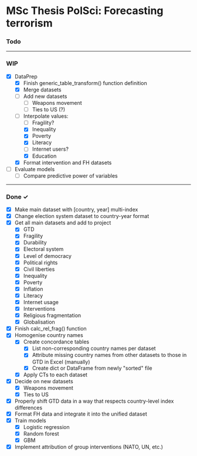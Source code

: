 # MSc Thesis PolSci: Forecasting terrorism

### Todo


---
### WIP

- [x] DataPrep
  - [x] Finish generic_table_transform() function definition
  - [x] Merge datasets
  - [ ] Add new datasets
    - [ ] Weapons movement
    - [ ] Ties to US (?)
  - [ ] Interpolate values:
    - [ ] Fragility?
    - [x] Inequality
    - [x] Poverty
    - [x] Literacy
    - [ ] Internet users?
    - [x] Education
  - [x] Format intervention and FH datasets
- [ ] Evaluate models
  - [ ] Compare predictive power of variables

---
### Done ✓
- [x] Make main dataset with [country, year] multi-index
- [x] Change election system dataset to country-year format
- [x] Get all main datasets and add to project
  - [x] GTD
  - [x] Fragility
  - [x] Durability
  - [x] Electoral system
  - [x] Level of democracy
  - [x] Political rights
  - [x] Civil liberties
  - [x] Inequality
  - [x] Poverty
  - [x] Inflation
  - [x] Literacy
  - [x] Internet usage
  - [x] Interventions
  - [x] Religious fragmentation
  - [x] Globalisation
- [x] Finish calc_rel_frag() function
- [x] Homogenise country names
  - [x] Create concordance tables
    - [x] List non-corresponding country names per dataset
    - [x] Attribute missing country names from other datasets to those in GTD in Excel (manually)
    - [x] Create dict or DataFrame from newly "sorted" file
  - [x] Apply CTs to each dataset
- [x] Decide on new datasets
  - [x] Weapons movement
  - [x] Ties to US
- [x] Properly shift GTD data in a way that respects country-level index differences
- [x] Format FH data and integrate it into the unified dataset
- [x] Train models
  - [x] Logistic regression
  - [x] Random forest
  - [x] GBM
- [x] Implement attribution of group interventions (NATO, UN, etc.)
